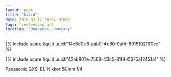 ```yaml
---
layout: post
title: "David"
date: 2019-02-17 16:54 +0100
tags: freelensing art
location: "Budapest, Hungary"
---
```


{% include ucare.liquid uuid:"14c6d0e8-aab0-4c80-9af4-5015192160cc" %}

{% include ucare.liquid uuid:"42ab801e-7569-43c5-81f9-0675a1245fa1" %}

Panasonic GX9, EL-Nikkor 50mm f/4

